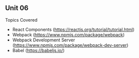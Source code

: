## Unit 06
Topics Covered
* React Components (https://reactjs.org/tutorial/tutorial.html)
* Webpack (https://www.npmjs.com/package/webpack)
* Webpack Development Server (https://www.npmjs.com/package/webpack-dev-server)
* Babel (https://babeljs.io/)
